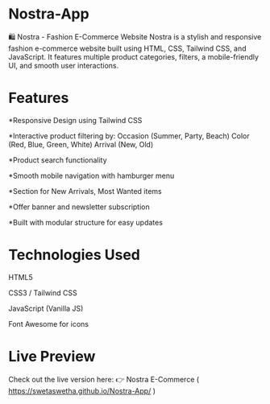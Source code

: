 # Nostra-App

🛍️ Nostra - Fashion E-Commerce Website
Nostra is a stylish and responsive fashion e-commerce website built using HTML, CSS, Tailwind CSS, and JavaScript. It features multiple product categories, filters, a mobile-friendly UI, and smooth user interactions.

# Features
  *Responsive Design using Tailwind CSS
  
  *Interactive product filtering by:
        Occasion (Summer, Party, Beach)
        Color (Red, Blue, Green, White)
        Arrival (New, Old)
        
   *Product search functionality
   
   *Smooth mobile navigation with hamburger menu
   
   *Section for New Arrivals, Most Wanted items
   
   *Offer banner and newsletter subscription
   
   *Built with modular structure for easy updates

# Technologies Used #
  HTML5
  
  CSS3 / Tailwind CSS
  
  JavaScript (Vanilla JS)
  
  Font Awesome for icons

# Live Preview
Check out the live version here:
👉 Nostra E-Commerce (  https://swetaswetha.github.io/Nostra-App/ )

